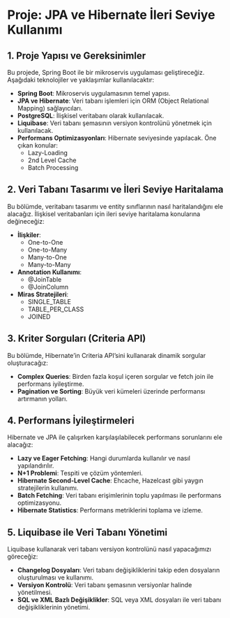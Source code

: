 # Proje: JPA ve Hibernate İleri Seviye Kullanımı

## 1. Proje Yapısı ve Gereksinimler
Bu projede, Spring Boot ile bir mikroservis uygulaması geliştireceğiz. Aşağıdaki teknolojiler ve yaklaşımlar kullanılacaktır:

- **Spring Boot**: Mikroservis uygulamasının temel yapısı.
- **JPA ve Hibernate**: Veri tabanı işlemleri için ORM (Object Relational Mapping) sağlayıcıları.
- **PostgreSQL**: İlişkisel veritabanı olarak kullanılacak.
- **Liquibase**: Veri tabanı şemasının versiyon kontrolünü yönetmek için kullanılacak.
- **Performans Optimizasyonları**: Hibernate seviyesinde yapılacak. Öne çıkan konular:
    - Lazy-Loading
    - 2nd Level Cache
    - Batch Processing

## 2. Veri Tabanı Tasarımı ve İleri Seviye Haritalama
Bu bölümde, veritabanı tasarımı ve entity sınıflarının nasıl haritalandığını ele alacağız. İlişkisel veritabanları için ileri seviye haritalama konularına değineceğiz:

- **İlişkiler**:
    - One-to-One
    - One-to-Many
    - Many-to-One
    - Many-to-Many
- **Annotation Kullanımı**:
    - @JoinTable
    - @JoinColumn
- **Miras Stratejileri**:
    - SINGLE_TABLE
    - TABLE_PER_CLASS
    - JOINED

## 3. Kriter Sorguları (Criteria API)
Bu bölümde, Hibernate’in Criteria API’sini kullanarak dinamik sorgular oluşturacağız:

- **Complex Queries**: Birden fazla koşul içeren sorgular ve fetch join ile performans iyileştirme.
- **Pagination ve Sorting**: Büyük veri kümeleri üzerinde performansı artırmanın yolları.

## 4. Performans İyileştirmeleri
Hibernate ve JPA ile çalışırken karşılaşılabilecek performans sorunlarını ele alacağız:

- **Lazy ve Eager Fetching**: Hangi durumlarda kullanılır ve nasıl yapılandırılır.
- **N+1 Problemi**: Tespiti ve çözüm yöntemleri.
- **Hibernate Second-Level Cache**: Ehcache, Hazelcast gibi yaygın stratejilerin kullanımı.
- **Batch Fetching**: Veri tabanı erişimlerinin toplu yapılması ile performans optimizasyonu.
- **Hibernate Statistics**: Performans metriklerini toplama ve izleme.

## 5. Liquibase ile Veri Tabanı Yönetimi
Liquibase kullanarak veri tabanı versiyon kontrolünü nasıl yapacağımızı göreceğiz:

- **Changelog Dosyaları**: Veri tabanı değişikliklerini takip eden dosyaların oluşturulması ve kullanımı.
- **Versiyon Kontrolü**: Veri tabanı şemasının versiyonlar halinde yönetilmesi.
- **SQL ve XML Bazlı Değişiklikler**: SQL veya XML dosyaları ile veri tabanı değişikliklerinin yönetimi.
